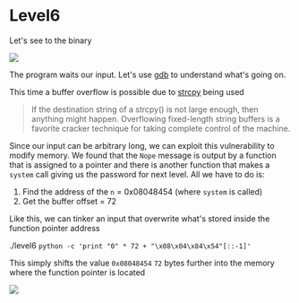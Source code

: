 # Level6

Let's see to the binary

![](/Users/a19523132/school/Rainfall/level6/Ressources/img/level6_launch.png)

The program waits our input. Let's use [gdb](Ressources/gdb.md) to understand what's going on. 

This time a buffer overflow is possible due to [strcpy](https://linux.die.net/man/3/strcpy) being used

> If the destination string of a strcpy() is not large enough, then anything might happen. 
> Overflowing fixed-length string buffers is a favorite cracker technique for taking complete control of the machine.

Since our input can be arbitrary long, we can exploit this vulnerability to modify memory. 
We found that the `Nope` message is output by a function that is assigned to a pointer and there is another function that makes a `system` call giving us the password for next level. 
All we have to do is:

1. Find the address of the `n` = 0x08048454 (where `system` is called)
2. Get the buffer offset = 72

Like this, we can tinker an input that overwrite what's stored inside the function pointer address

./level6 `python -c 'print "0" * 72 + "\x08\x04\x84\x54"[::-1]'`

This simply shifts the value `0x08048454` `72` bytes further into the memory where the function pointer is located

![](/Users/a19523132/school/Rainfall/level6/Ressources/img/level7.png)
